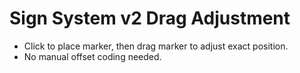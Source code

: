 # Sign System v2 Drag Adjustment

- Click to place marker, then drag marker to adjust exact position.
- No manual offset coding needed.
